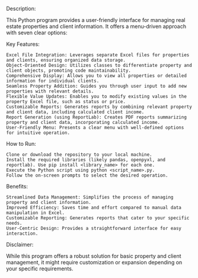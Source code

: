 Description:

This Python program provides a user-friendly interface for managing real estate properties and client information. It offers a menu-driven approach with seven clear options:

Key Features:

    Excel File Integration: Leverages separate Excel files for properties and clients, ensuring organized data storage.
    Object-Oriented Design: Utilizes classes to differentiate property and client objects, promoting code maintainability.
    Comprehensive Display: Allows you to view all properties or detailed information for individual clients.
    Seamless Property Addition: Guides you through user input to add new properties with relevant details.
    Flexible Value Updates: Enables you to modify existing values in the property Excel file, such as status or price.
    Customizable Reports: Generates reports by combining relevant property and client data, including calculated client income.
    Report Generation (using ReportLab): Creates PDF reports summarizing property and client data, incorporating calculated income.
    User-Friendly Menu: Presents a clear menu with well-defined options for intuitive operation.

How to Run:

    Clone or download the repository to your local machine.
    Install the required libraries (likely pandas, openpyxl, and reportlab). Use pip install <library_name> for each one.
    Execute the Python script using python <script_name>.py.
    Follow the on-screen prompts to select the desired operation.

Benefits:

    Streamlined Data Management: Simplifies the process of managing property and client information.
    Improved Efficiency: Saves time and effort compared to manual data manipulation in Excel.
    Customizable Reporting: Generates reports that cater to your specific needs.
    User-Centric Design: Provides a straightforward interface for easy interaction.

Disclaimer:

While this program offers a robust solution for basic property and client management, it might require customization or expansion depending on your specific requirements.
